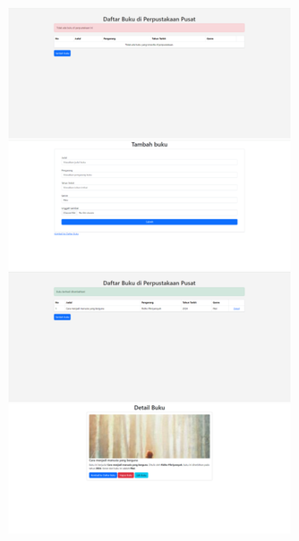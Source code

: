 ![foto_1](./image/gambar_1.png)
![foto_2](./image/gambar_2.png)
![foto_3](./image/gambar_3.png)
![foto_4](./image/gambar_4.png)

